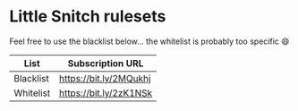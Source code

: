# Little Snitch rulesets

Feel free to use the blacklist below... the whitelist is probably too specific :smile:

| List      | Subscription URL       |
| --------- | ---------------------- |
| Blacklist | https://bit.ly/2MQukhj |
| Whitelist | https://bit.ly/2zK1NSk |

